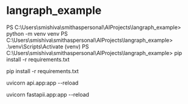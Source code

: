 # langraph_example

PS C:\Users\smishiva\smithaspersonal\AIProjects\langraph_example> python -m venv venv
PS C:\Users\smishiva\smithaspersonal\AIProjects\langraph_example> .\venv\Scripts\Activate
(venv) PS C:\Users\smishiva\smithaspersonal\AIProjects\langraph_example> pip install -r requirements.txt

pip install -r requirements.txt

uvicorn api.app:app --reload

uvicorn fastapii.app:app --reload

